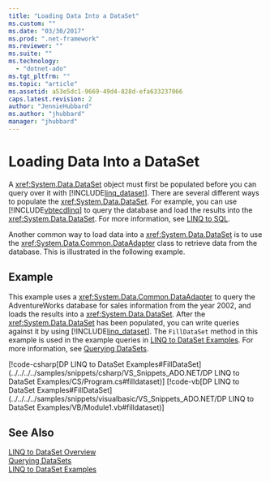 ```yaml
---
title: "Loading Data Into a DataSet"
ms.custom: ""
ms.date: "03/30/2017"
ms.prod: ".net-framework"
ms.reviewer: ""
ms.suite: ""
ms.technology: 
  - "dotnet-ado"
ms.tgt_pltfrm: ""
ms.topic: "article"
ms.assetid: a53e5dc1-9669-49d4-828d-efa633237066
caps.latest.revision: 2
author: "JennieHubbard"
ms.author: "jhubbard"
manager: "jhubbard"
---
```

# Loading Data Into a DataSet
A <xref:System.Data.DataSet> object must first be populated before you can query over it with [!INCLUDE[linq_dataset](../../../../includes/linq-dataset-md.md)]. There are several different ways to populate the <xref:System.Data.DataSet>. For example, you can use [!INCLUDE[vbtecdlinq](../../../../includes/vbtecdlinq-md.md)] to query the database and load the results into the <xref:System.Data.DataSet>. For more information, see [LINQ to SQL](../../../../docs/framework/data/adonet/sql/linq/index.md).  
  
 Another common way to load data into a <xref:System.Data.DataSet> is to use the <xref:System.Data.Common.DataAdapter> class to retrieve data from the database. This is illustrated in the following example.  
  
## Example  
 This example uses a <xref:System.Data.Common.DataAdapter> to query the AdventureWorks database for sales information from the year 2002, and loads the results into a <xref:System.Data.DataSet>. After the <xref:System.Data.DataSet> has been populated, you can write queries against it by using [!INCLUDE[linq_dataset](../../../../includes/linq-dataset-md.md)]. The `FillDataSet` method in this example is used in the example queries in [LINQ to DataSet Examples](../../../../docs/framework/data/adonet/linq-to-dataset-examples.md). For more information, see [Querying DataSets](../../../../docs/framework/data/adonet/querying-datasets-linq-to-dataset.md).  
  
 [!code-csharp[DP LINQ to DataSet Examples#FillDataSet](../../../../samples/snippets/csharp/VS_Snippets_ADO.NET/DP LINQ to DataSet Examples/CS/Program.cs#filldataset)]
 [!code-vb[DP LINQ to DataSet Examples#FillDataSet](../../../../samples/snippets/visualbasic/VS_Snippets_ADO.NET/DP LINQ to DataSet Examples/VB/Module1.vb#filldataset)]  
  
## See Also  
 [LINQ to DataSet Overview](../../../../docs/framework/data/adonet/linq-to-dataset-overview.md)   
 [Querying DataSets](../../../../docs/framework/data/adonet/querying-datasets-linq-to-dataset.md)   
 [LINQ to DataSet Examples](../../../../docs/framework/data/adonet/linq-to-dataset-examples.md)
